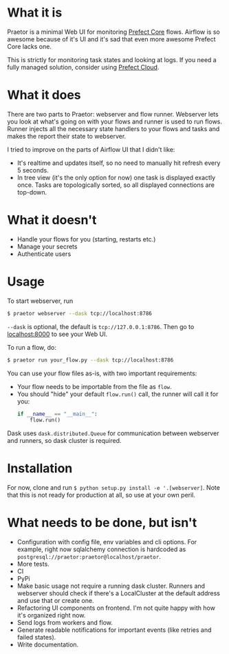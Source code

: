 # What it is

Praetor is a minimal Web UI for monitoring [Prefect Core](https://docs.prefect.io) flows. Airflow is so awesome because of it's UI and it's sad that even more awesome Prefect Core lacks one.

This is strictly for monitoring task states and looking at logs. If you need a fully managed solution, consider using [Prefect Cloud](https://prefect.io).

# What it does

There are two parts to Praetor: webserver and flow runner. Webserver lets you look at what's going on with your flows and runner is used to run flows. Runner injects all the necessary state handlers to your flows and tasks and makes the report their state to webserver.

I tried to improve on the parts of Airflow UI that I didn't like:

- It's realtime and updates itself, so no need to manually hit refresh every 5 seconds.
- In tree view (it's the only option for now) one task is displayed exactly once. Tasks are topologically sorted, so all displayed connections are top-down.

# What it doesn't

- Handle your flows for you (starting, restarts etc.)
- Manage your secrets
- Authenticate users

# Usage

To start webserver, run

```bash
$ praetor webserver --dask tcp://localhost:8786
```

`--dask` is optional, the default is `tcp://127.0.0.1:8786`. Then go to [localhost:8000](http://localhost:8000/) to see your Web UI.

To run a flow, do:

```bash
$ praetor run your_flow.py --dask tcp://localhost:8786
```

You can use your flow files as-is, with two important requirements:

- Your flow needs to be importable from the file as `flow`.
- You should "hide" your default `flow.run()` call, the runner will call it for you:
  ```py
  if __name__ == "__main__":
      flow.run()
  ```

Dask uses `dask.distributed.Queue` for communication between webserver and runners, so dask cluster is required.

# Installation

For now, clone and run `$ python setup.py install -e '.[webserver]`. Note that this is not ready for production at all, so use at your own peril.

# What needs to be done, but isn't

- Configuration with config file, env variables and cli options. For example, right now sqlalchemy connection is hardcoded as `postgresql://praetor:praetor@localhost/praetor`.
- More tests.
- CI
- PyPi
- Make basic usage not require a running dask cluster. Runners and webserver should check if there's a LocalCluster at the default address and use that or create one.
- Refactoring UI components on frontend. I'm not quite happy with how it's organized right now.
- Send logs from workers and flow.
- Generate readable notifications for important events (like retries and failed states).
- Write documentation.
